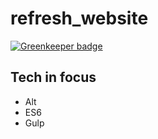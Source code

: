 # refresh_website

[![Greenkeeper badge](https://badges.greenkeeper.io/pguth/refresh_website.svg)](https://greenkeeper.io/)

## Tech in focus
- Alt
- ES6
- Gulp
